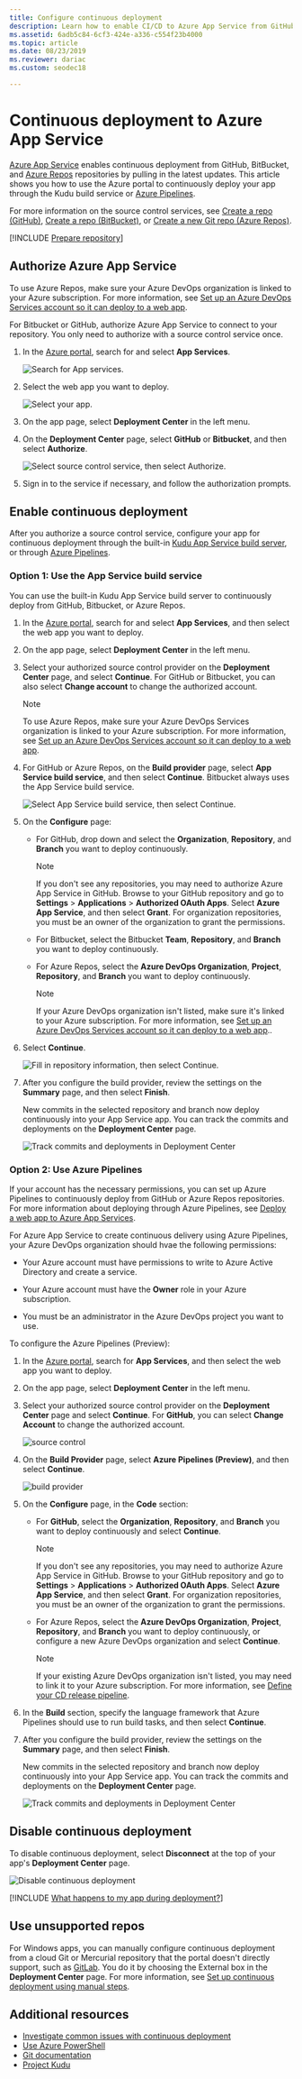 ```yaml
---
title: Configure continuous deployment
description: Learn how to enable CI/CD to Azure App Service from GitHub, BitBucket, Azure Repos, or other repos. Select the build pipeline that fits your needs.
ms.assetid: 6adb5c84-6cf3-424e-a336-c554f23b4000
ms.topic: article
ms.date: 08/23/2019
ms.reviewer: dariac
ms.custom: seodec18

---
```

# Continuous deployment to Azure App Service

[Azure App Service](overview.md) enables continuous deployment from GitHub, BitBucket, and [Azure Repos](https://azure.microsoft.com/services/devops/repos/) repositories by pulling in the latest updates. This article shows you how to use the Azure portal to continuously deploy your app through the Kudu build service or [Azure Pipelines](https://azure.microsoft.com/services/devops/pipelines/). 

For more information on the source control services, see [Create a repo (GitHub)], [Create a repo (BitBucket)], or [Create a new Git repo (Azure Repos)].

[!INCLUDE [Prepare repository](../../includes/app-service-deploy-prepare-repo.md)]

## Authorize Azure App Service 

To use Azure Repos, make sure your Azure DevOps organization is linked to your Azure subscription. For more information, see [Set up an Azure DevOps Services account so it can deploy to a web app](https://docs.microsoft.com/azure/devops/pipelines/apps/cd/deploy-webdeploy-webapps?view=azure-devops).

For Bitbucket or GitHub, authorize Azure App Service to connect to your repository. You only need to authorize with a source control service once. 

1. In the [Azure portal](https://portal.azure.com), search for and select **App Services**. 

   ![Search for App services.](media/app-service-continuous-deployment/search-for-app-services.png)

1. Select the web app you want to deploy.

   ![Select your app.](media/app-service-continuous-deployment/select-your-app.png)
   
1. On the app page, select **Deployment Center** in the left menu.
   
1. On the **Deployment Center** page, select **GitHub** or **Bitbucket**, and then select **Authorize**. 
   
   ![Select source control service, then select Authorize.](media/app-service-continuous-deployment/github-choose-source.png)
   
1. Sign in to the service if necessary, and follow the authorization prompts. 

## Enable continuous deployment 

After you authorize a source control service, configure your app for continuous deployment through the built-in [Kudu App Service build server](#option-1-use-the-app-service-build-service), or through [Azure Pipelines](#option-2-use-azure-pipelines). 

### Option 1: Use the App Service build service

You can use the built-in Kudu App Service build server to continuously deploy from GitHub, Bitbucket, or Azure Repos. 

1. In the [Azure portal](https://portal.azure.com), search for and select **App Services**, and then select the web app you want to deploy. 
   
1. On the app page, select **Deployment Center** in the left menu.
   
1. Select your authorized source control provider on the **Deployment Center** page, and select **Continue**. For GitHub or Bitbucket, you can also select **Change account** to change the authorized account. 
   
   > [!NOTE]
   > To use Azure Repos, make sure your Azure DevOps Services organization is linked to your Azure subscription. For more information, see [Set up an Azure DevOps Services account so it can deploy to a web app](https://docs.microsoft.com/azure/devops/pipelines/apps/cd/deploy-webdeploy-webapps?view=azure-devops).
   
1. For GitHub or Azure Repos, on the **Build provider** page, select **App Service build service**, and then select **Continue**. Bitbucket always uses the App Service build service.
   
   ![Select App Service build service, then select Continue.](media/app-service-continuous-deployment/choose-kudu.png)
   
1. On the **Configure** page:
   
   - For GitHub, drop down and select the **Organization**, **Repository**, and **Branch** you want to deploy continuously.
     
     > [!NOTE]
     > If you don't see any repositories, you may need to authorize Azure App Service in GitHub. Browse to your GitHub repository and go to **Settings** > **Applications** > **Authorized OAuth Apps**. Select **Azure App Service**, and then select **Grant**. For organization repositories, you must be an owner of the organization to grant the permissions.
     
   - For Bitbucket, select the Bitbucket **Team**, **Repository**, and **Branch** you want to deploy continuously.
     
   - For Azure Repos, select the **Azure DevOps Organization**, **Project**, **Repository**, and **Branch** you want to deploy continuously.
     
     > [!NOTE]
     > If your Azure DevOps organization isn't listed, make sure it's linked to your Azure subscription. For more information, see [Set up an Azure DevOps Services account so it can deploy to a web app](https://docs.microsoft.com/azure/devops/pipelines/apps/cd/deploy-webdeploy-webapps?view=azure-devops)..
     
1. Select **Continue**.
   
   ![Fill in repository information, then select Continue.](media/app-service-continuous-deployment/configure-kudu.png)
   
1. After you configure the build provider, review the settings on the **Summary** page, and then select **Finish**.
   
   New commits in the selected repository and branch now deploy continuously into your App Service app. You can track the commits and deployments on the **Deployment Center** page.
   
   ![Track commits and deployments in Deployment Center](media/app-service-continuous-deployment/github-finished.png)

### Option 2: Use Azure Pipelines 

If your account has the necessary permissions, you can set up Azure Pipelines to continuously deploy from GitHub or Azure Repos repositories. For more information about deploying through Azure Pipelines, see [Deploy a web app to Azure App Services](/azure/devops/pipelines/apps/cd/deploy-webdeploy-webapps).

For Azure App Service to create continuous delivery using Azure Pipelines, your Azure DevOps organization should hvae the following permissions: 

- Your Azure account must have permissions to write to Azure Active Directory and create a service. 
  
- Your Azure account must have the **Owner** role in your Azure subscription.

- You must be an administrator in the Azure DevOps project you want to use.

To configure the Azure Pipelines (Preview):

1. In the [Azure portal](https://portal.azure.com), search for **App Services**, and then select the web app you want to deploy. 
   
1. On the app page, select **Deployment Center** in the left menu.

1. Select your authorized source control provider on the **Deployment Center** page and select **Continue**. For **GitHub**, you can select **Change Account** to change the authorized account.

    ![source control](media/app-service-continuous-deployment/deployment-center-src-control.png)
   
1. On the **Build Provider** page, select **Azure Pipelines (Preview)**, and then select **Continue**.

    ![build provider](media/app-service-continuous-deployment/select-build-provider.png)
   
1. On the **Configure** page, in the **Code** section:
   
   - For **GitHub**, select the **Organization**, **Repository**, and **Branch** you want to deploy continuously and select **Continue**.
     
     > [!NOTE]
     > If you don't see any repositories, you may need to authorize Azure App Service in GitHub. Browse to your GitHub repository and go to **Settings** > **Applications** > **Authorized OAuth Apps**. Select **Azure App Service**, and then select **Grant**. For organization repositories, you must be an owner of the organization to grant the permissions.
     
   - For Azure Repos, select the **Azure DevOps Organization**, **Project**, **Repository**, and **Branch** you want to deploy continuously, or configure a new Azure DevOps organization and select **Continue**.
     
     > [!NOTE]
     > If your existing Azure DevOps organization isn't listed, you may need to link it to your Azure subscription. For more information, see [Define your CD release pipeline](/azure/devops/pipelines/apps/cd/deploy-webdeploy-webapps#cd).
   
1. In the **Build** section, specify the language framework that Azure Pipelines should use to run build tasks, and then select **Continue**.

1. After you configure the build provider, review the settings on the **Summary** page, and then select **Finish**.
   
   New commits in the selected repository and branch now deploy continuously into your App Service app. You can track the commits and deployments on the **Deployment Center** page.
   
   ![Track commits and deployments in Deployment Center](media/app-service-continuous-deployment/github-finished.png)

## Disable continuous deployment

To disable continuous deployment, select **Disconnect** at the top of your app's **Deployment Center** page.

![Disable continuous deployment](media/app-service-continuous-deployment/disable.png)

[!INCLUDE [What happens to my app during deployment?](../../includes/app-service-deploy-atomicity.md)]

## Use unsupported repos

For Windows apps, you can manually configure continuous deployment from a cloud Git or Mercurial repository that the portal doesn't directly support, such as [GitLab](https://gitlab.com/). You do it by choosing the External box in the **Deployment Center** page. For more information, see [Set up continuous deployment using manual steps](https://github.com/projectkudu/kudu/wiki/Continuous-deployment#setting-up-continuous-deployment-using-manual-steps).

## Additional resources

* [Investigate common issues with continuous deployment](https://github.com/projectkudu/kudu/wiki/Investigating-continuous-deployment)
* [Use Azure PowerShell](/powershell/azureps-cmdlets-docs)
* [Git documentation](https://git-scm.com/documentation)
* [Project Kudu](https://github.com/projectkudu/kudu/wiki)

[Create a repo (GitHub)]: https://help.github.com/articles/create-a-repo
[Create a repo (BitBucket)]: https://confluence.atlassian.com/get-started-with-bitbucket/create-a-repository-861178559.html
[Create a new Git repo (Azure Repos)]: /azure/devops/repos/git/creatingrepo
